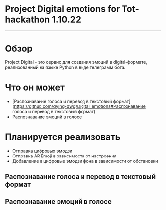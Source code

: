 # Project Digital emotions for Tot-hackathon 1.10.22
____

# Обзор
Project Digital - это сервис для создания эмоций в digital-формате, реализованный на языке Python в виде телеграмм бота.


# Что он может
- [Распознавание голоса и перевод в текстовый формат](https://github.com/dying-dwg/Digital_emotions#Распознавание голоса и перевод в текстовый формат)
- Распознавание эмоций в голосе

# Планируется реализовать
- Отправка цифровых эмодзи
- Отправка AR Emoji в зависимости от настроения
- Добавление в цифровые эмодзи фона в зависимости от обстановки




## Распознавание голоса и перевод в текстовый формат

## Распознавание эмоций в голосе
